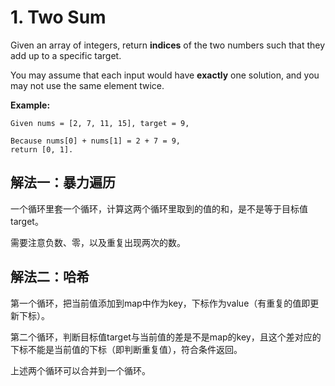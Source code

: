 # 1. Two Sum

Given an array of integers, return **indices** of the two numbers such that they add up to a specific target.

You may assume that each input would have **exactly** one solution, and you may not use the same element twice.

**Example:**

```
Given nums = [2, 7, 11, 15], target = 9,

Because nums[0] + nums[1] = 2 + 7 = 9,
return [0, 1].
```

## 解法一：暴力遍历

一个循环里套一个循环，计算这两个循环里取到的值的和，是不是等于目标值target。

需要注意负数、零，以及重复出现两次的数。

## 解法二：哈希

第一个循环，把当前值添加到map中作为key，下标作为value（有重复的值即更新下标）。

第二个循环，判断目标值target与当前值的差是不是map的key，且这个差对应的下标不能是当前值的下标（即判断重复值），符合条件返回。

上述两个循环可以合并到一个循环。